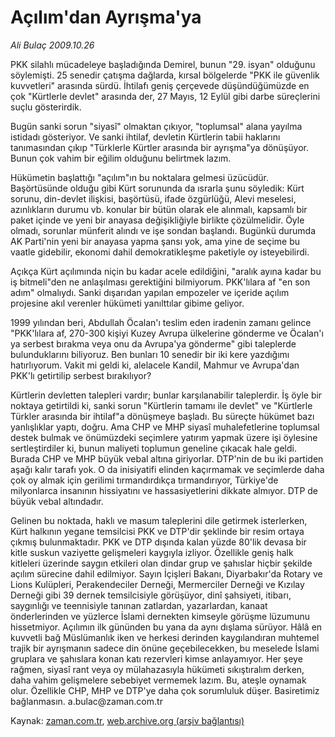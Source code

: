 # Açılım'dan Ayrışma'ya

*Ali Bulaç 2009.10.26*

<tr><td class="metin" colspan="2" style="padding-top: 20px; padding-left: 5px; ">PKK silahlı mücadeleye başladığında Demirel, bunun "29. isyan" olduğunu söylemişti. 25 senedir çatışma dağlarda, kırsal bölgelerde "PKK ile güvenlik kuvvetleri" arasında sürdü. İhtilafı geniş çerçevede düşündüğümüzde en çok "Kürtlerle devlet" arasında der, 27 Mayıs, 12 Eylül gibi darbe süreçlerini suçlu gösterirdik.</td></tr><tr><td class="metin" colspan="2" style="padding-top: 20px; padding-left: 5px; "><p> Bugün sanki sorun "siyasî" olmaktan çıkıyor, "toplumsal" alana yayılma istidadı gösteriyor. Ve sanki ihtilaf, devletin Kürtlerin tabii haklarını tanımasından çıkıp "Türklerle Kürtler arasında bir ayrışma"ya dönüşüyor. Bunun çok vahim bir eğilim olduğunu belirtmek lazım.
<p>Hükümetin başlattığı "açılım"ın bu noktalara gelmesi üzücüdür. Başörtüsünde olduğu gibi Kürt sorununda da ısrarla şunu söyledik: Kürt sorunu, din-devlet ilişkisi, başörtüsü, ifade özgürlüğü, Alevi meselesi, azınlıkların durumu vb. konular bir bütün olarak ele alınmalı, kapsamlı bir paket içinde ve yeni bir anayasa değişikliğiyle birlikte çözülmelidir. Öyle olmadı, sorunlar münferit alındı ve işe sondan başlandı. Bugünkü durumda AK Parti'nin yeni bir anayasa yapma şansı yok, ama yine de seçime bu vaatle gidebilir, ekonomi dahil demokratikleşme paketiyle oy isteyebilirdi.
<p> Açıkça Kürt açılımında niçin bu kadar acele edildiğini, "aralık ayına kadar bu iş bitmeli"den ne anlaşılması gerektiğini bilmiyorum. PKK'lılara af "en son adım" olmalıydı. Sanki dışarıdan yapılan empozeler ve içeride açılım projesine akıl verenler hükümeti yanılttılar gibime geliyor.
<p>1999 yılından beri, Abdullah Öcalan'ı teslim eden iradenin zamanı gelince "PKK'lılara af, 270-300 kişiyi Kuzey Avrupa ülkelerine gönderme ve Öcalan'ı ya serbest bırakma veya onu da Avrupa'ya gönderme" gibi taleplerde bulunduklarını biliyoruz. Ben bunları 10 senedir bir iki kere yazdığımı hatırlıyorum. Vakit mi geldi ki, alelacele Kandil, Mahmur ve Avrupa'dan PKK'lı getirtilip serbest bırakılıyor?
<p>Kürtlerin devletten talepleri vardır; bunlar karşılanabilir taleplerdir. İş öyle bir noktaya getirtildi ki, sanki sorun "Kürtlerin tamamı ile devlet" ve "Kürtlerle Türkler arasında bir ihtilaf"a dönüşmeye başladı. Bu süreçte hükümet bazı yanlışlıklar yaptı, doğru. Ama CHP ve MHP siyasî muhalefetlerine toplumsal destek bulmak ve önümüzdeki seçimlere yatırım yapmak üzere işi öylesine sertleştirdiler ki, bunun maliyeti toplumun geneline çıkacak hale geldi. Burada CHP ve MHP büyük vebal altına giriyorlar. DTP'nin de bu iki partiden aşağı kalır tarafı yok. O da inisiyatifi elinden kaçırmamak ve seçimlerde daha çok oy almak için gerilimi tırmandırdıkça tırmandırıyor, Türkiye'de milyonlarca insanının hissiyatını ve hassasiyetlerini dikkate almıyor. DTP de büyük vebal altındadır.
<p>Gelinen bu noktada, haklı ve masum taleplerini dile getirmek isterlerken, Kürt halkının yegane temsilcisi PKK ve DTP'dir şeklinde bir resim ortaya çıkmış bulunmaktadır. PKK ve DTP dışında kalan yüzde 80'lik devasa bir kitle suskun vaziyette gelişmeleri kaygıyla izliyor. Özellikle geniş halk kitleleri üzerinde saygın etkileri olan dindar grup ve şahıslar hiçbir şekilde açılım sürecine dahil edilmiyor. Sayın İçişleri Bakanı, Diyarbakır'da Rotary ve Lions Kulüpleri, Perakendeciler Derneği, Mermerciler Derneği ve Kızılay Derneği gibi 39 dernek temsilcisiyle görüşüyor, dinî şahsiyeti, itibarı, saygınlığı ve teennisiyle tanınan zatlardan, yazarlardan, kanaat önderlerinden ve yüzlerce İslami dernekten kimseyle görüşme lüzumunu hissetmiyor. Açılımın ilk gününden bu yana da aynı dışlama sürüyor. Hâlâ en kuvvetli bağ Müslümanlık iken ve herkesi derinden kaygılandıran muhtemel trajik bir ayrışmanın sadece din önüne geçebilecekken, bu meselede İslami gruplara ve şahıslara konan katı rezervleri kimse anlayamıyor. Her şeye rağmen, siyasî rant veya oy mülahazasıyla hükümeti sıkıştıralım derken, daha vahim gelişmelere sebebiyet vermemek lazım. Bu, ateşle oynamak olur. Özellikle CHP, MHP ve DTP'ye daha çok sorumluluk düşer. Basiretimiz bağlanmasın. a.bulac@zaman.com.tr<br/></p></p></p></p></p></p></td></tr>

Kaynak: [zaman.com.tr](http://zaman.com.tr/yazar.do?yazino=907711), [web.archive.org (arşiv bağlantısı)](http://web.archive.org/web/20091105000106/http://www.zaman.com.tr:80/yazar.do?yazino=907711)
